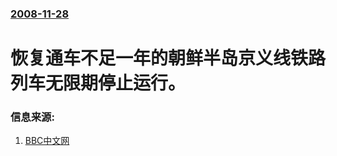 ### [2008-11-28](/news/2008/11/28/index.md)

##### 
# 恢复通车不足一年的朝鲜半岛京义线铁路列车无限期停止运行。




### 信息来源:

1. [BBC中文网](http://news.bbc.co.uk/chinese/simp/hi/newsid_7750000/newsid_7754300/7754302.stm)
